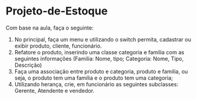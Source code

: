 # Projeto-de-Estoque
Com base na aula, faça o seguinte:
1. No principal, faça um menu e utilizando o switch permita, cadastrar ou exibir produto, cliente, funcionário.
2. Refatore o produto, inserindo uma classe categoria e familia com as seguintes informações (Familia: Nome, tipo; Categoria: Nome, Tipo, Descrição)
3. Faça uma associação entre produto e categoria, produto e familia, ou seja, o produto tem uma familia e o produto tem uma categoria;
4. Utilizando herança, crie, em funcionário as seguintes subclasses: Gerente, Atendente e vendedor.
